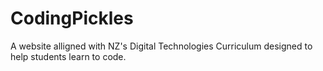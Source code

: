 # CodingPickles
A website alligned with NZ's Digital Technologies Curriculum designed to help students learn to code.
